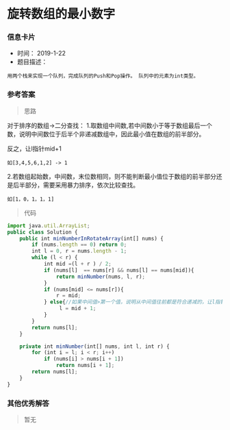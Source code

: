 # 旋转数组的最小数字 

### 信息卡片 

- 时间： 2019-1-22
- 题目描述：

```
用两个栈来实现一个队列，完成队列的Push和Pop操作。 队列中的元素为int类型。
```



### 参考答案

> 思路

对于排序的数组->二分查找：
1.取数组中间数,若中间数小于等于数组最后一个数，说明中间数位于后半个非递减数组中，因此最小值在数组的前半部分。

反之，让l指针mid+1

`如[3,4,5,6,1,2] -> 1`



2.若数组起始数，中间数，末位数相同，则不能判断最小值位于数组的前半部分还是后半部分，需要采用暴力排序，依次比较查找。

`如[1，0，1，1，1]`




> 代码

```js
import java.util.ArrayList;
public class Solution {
    public int minNumberInRotateArray(int[] nums) {
        if (nums.length == 0) return 0;
        int l = 0, r = nums.length - 1;
        while (l < r) {
            int mid =(l + r ) / 2;
            if (nums[l]  == nums[r] && nums[l] == nums[mid]){
                return minNumber(nums, l, r);
            }
            if (nums[mid] <= nums[r]){
                r = mid;
            } else{//如果中间值>第一个值，说明从中间值往前都是符合递减的，让l指针mid+1
                 l = mid + 1;
            }
        }
        return nums[l];
    }

    private int minNumber(int[] nums, int l, int r) {
        for (int i = l; i < r; i++)
            if (nums[i] > nums[i + 1])
                return nums[i + 1];
        return nums[l];
    }
}
```







### 其他优秀解答 

> 暂无
